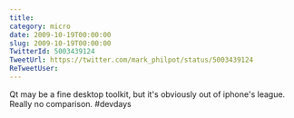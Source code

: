 ```yaml
---
title: 
category: micro
date: 2009-10-19T00:00:00
slug: 2009-10-19T00:00:00
TwitterId: 5003439124
TweetUrl: https://twitter.com/mark_philpot/status/5003439124
ReTweetUser: 
---
```


Qt may be a fine desktop toolkit, but it's obviously out of iphone's league. Really no comparison. #devdays